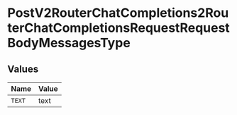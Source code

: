 # PostV2RouterChatCompletions2RouterChatCompletionsRequestRequestBodyMessagesType


## Values

| Name   | Value  |
| ------ | ------ |
| `TEXT` | text   |